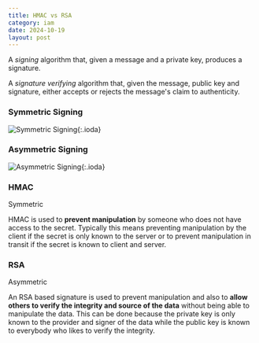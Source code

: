 ```yaml
---
title: HMAC vs RSA
category: iam
date: 2024-10-19
layout: post
---
```



A *signing* algorithm that, given a message and a private key, produces a signature.

A *signature verifying* algorithm that, given the message, public key and signature, either accepts or rejects the message's claim to authenticity.

### Symmetric Signing

![Symmetric Signing]({{site.baseurl}}/assets/images/symmetric-signing.png){:.ioda}

### Asymmetric Signing

![Asymmetric Signing]({{site.baseurl}}/assets/images/asymmetric-signing.png){:.ioda}

### HMAC

Symmetric

HMAC is used to **prevent manipulation** by someone who does not have access to the secret. Typically this means preventing manipulation by the client if the secret is only known to the server or to prevent manipulation in transit if the secret is known to client and server.

### RSA

Asymmetric

An RSA based signature is used to prevent manipulation and also to **allow others to verify the integrity and source of the data** without being able to manipulate the data. This can be done because the private key is only known to the provider and signer of the data while the public key is known to everybody who likes to verify the integrity.
